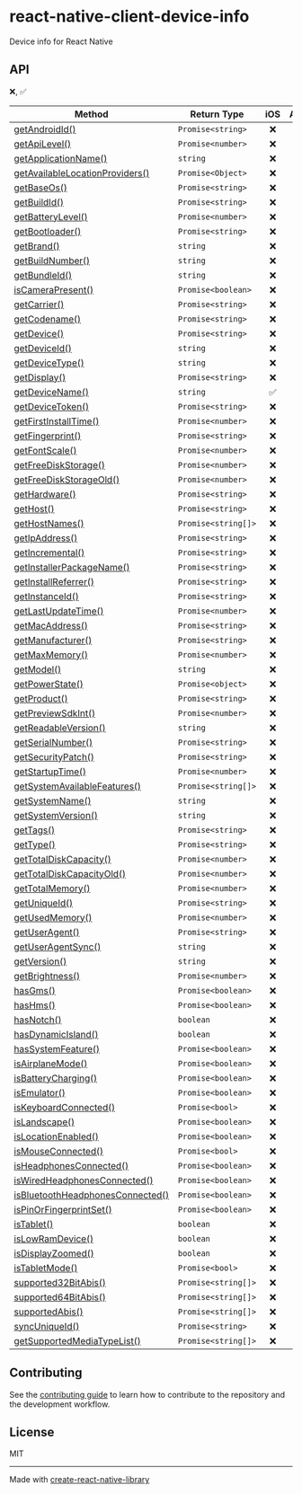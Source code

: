 # react-native-client-device-info

Device info for React Native

## API

❌,  ✅

| Method                                                              | Return Type        | iOS  | Android | Windows | Web  | visionOS |
| ------------------------------------------------------------------- | ------------------ |:----:| :-----: | :-----: | :-:  | :------: |
| [getAndroidId()](#getandroidid)                                     | `Promise<string>`  |  ❌   |   ❌    |   ❌     | ❌   |   ❌     |
| [getApiLevel()](#getapilevel)                                       | `Promise<number>`  |  ❌   |   ❌    |   ❌     | ❌   |   ❌     |
| [getApplicationName()](#getapplicationname)                         | `string`           |  ❌   |   ❌    |   ❌     | ❌   |   ❌     |
| [getAvailableLocationProviders()](#getAvailableLocationProviders)   | `Promise<Object>`  |  ❌   |   ❌    |   ❌     | ❌   |   ❌     |
| [getBaseOs()](#getbaseOs)                                           | `Promise<string>`  |  ❌   |   ❌    |   ❌     | ❌   |   ❌     |
| [getBuildId()](#getbuildid)                                         | `Promise<string>`  |  ❌   |   ❌    |   ❌     | ❌   |   ❌     |
| [getBatteryLevel()](#getbatterylevel)                               | `Promise<number>`  |  ❌   |   ❌    |   ❌     | ❌   |   ❌     |
| [getBootloader()](#getbootloader)                                   | `Promise<string>`  |  ❌   |   ❌    |   ❌     | ❌   |   ❌     |
| [getBrand()](#getbrand)                                             | `string`           |  ❌   |   ❌    |   ❌     | ❌   |   ❌     |
| [getBuildNumber()](#getbuildnumber)                                 | `string`           |  ❌   |   ❌    |   ❌     | ❌   |   ❌     |
| [getBundleId()](#getbundleid)                                       | `string`           |  ❌   |   ❌    |   ❌     | ❌   |   ❌     |
| [isCameraPresent()](#iscamerapresent)                               | `Promise<boolean>` |  ❌   |   ❌    |   ❌     | ❌   |   ❌     |
| [getCarrier()](#getcarrier)                                         | `Promise<string>`  |  ❌   |   ❌    |   ❌     | ❌   |   ❌     |
| [getCodename()](#getcodename)                                       | `Promise<string>`  |  ❌   |   ❌    |   ❌     | ❌   |   ❌     |
| [getDevice()](#getdevice)                                           | `Promise<string>`  |  ❌   |   ❌    |   ❌     | ❌   |   ❌     |
| [getDeviceId()](#getdeviceid)                                       | `string`           |  ❌   |   ❌    |   ❌     | ❌   |   ❌     |
| [getDeviceType()](#getDeviceType)                                   | `string`           |  ❌   |   ❌    |   ❌     | ❌   |   ❌     |
| [getDisplay()](#getdisplay)                                         | `Promise<string>`  |  ❌   |   ❌    |   ❌     | ❌   |   ❌     |
| [getDeviceName()](#getdevicename)                                   | `string`   |   ✅   |   ✅    |   ❌     | ❌   |   ❌     |
| [getDeviceToken()](#getdevicetoken)                                 | `Promise<string>`  |  ❌   |   ❌    |   ❌     | ❌   |   ❌     |
| [getFirstInstallTime()](#getfirstinstalltime)                       | `Promise<number>`  |  ❌   |   ❌    |   ❌     | ❌   |   ❌     |
| [getFingerprint()](#getfingerprint)                                 | `Promise<string>`  |  ❌   |   ❌    |   ❌     | ❌   |   ❌     |
| [getFontScale()](#getfontscale)                                     | `Promise<number>`  |  ❌   |   ❌    |   ❌     | ❌   |   ❌     |
| [getFreeDiskStorage()](#getfreediskstorage)                         | `Promise<number>`  |  ❌   |   ❌    |   ❌     | ❌   |   ❌     |
| [getFreeDiskStorageOld()](#getfreediskstorageold)                   | `Promise<number>`  |  ❌   |   ❌    |   ❌     | ❌   |   ❌     |
| [getHardware()](#gethardware)                                       | `Promise<string>`  |  ❌   |   ❌    |   ❌     | ❌   |   ❌     |
| [getHost()](#gethost)                                               | `Promise<string>`  |  ❌   |   ❌    |   ❌     | ❌   |   ❌     |
| [getHostNames()](#getHostNames)                                     | `Promise<string[]>` |  ❌   |   ❌    |   ❌     | ❌   |   ❌     |
| [getIpAddress()](#getipaddress)                                     | `Promise<string>`  |  ❌   |   ❌    |   ❌     | ❌   |   ❌     |
| [getIncremental()](#getincremental)                                 | `Promise<string>`  |  ❌   |   ❌    |   ❌     | ❌   |   ❌     |
| [getInstallerPackageName()](#getinstallerpackagename)               | `Promise<string>`  |  ❌   |   ❌    |   ❌     | ❌   |   ❌     |
| [getInstallReferrer()](#getinstallreferrer)                         | `Promise<string>`  |  ❌   |   ❌    |   ❌     | ❌   |   ❌     |
| [getInstanceId()](#getinstanceid)                                   | `Promise<string>`  |  ❌   |   ❌    |   ❌     | ❌   |   ❌     |
| [getLastUpdateTime()](#getlastupdatetime)                           | `Promise<number>`  |  ❌   |   ❌    |   ❌     | ❌   |   ❌     |
| [getMacAddress()](#getmacaddress)                                   | `Promise<string>`  |  ❌   |   ❌    |   ❌     | ❌   |   ❌     |
| [getManufacturer()](#getmanufacturer)                               | `Promise<string>`  |  ❌   |   ❌    |   ❌     | ❌   |   ❌     |
| [getMaxMemory()](#getmaxmemory)                                     | `Promise<number>`  |  ❌   |   ❌    |   ❌     | ❌   |   ❌     |
| [getModel()](#getmodel)                                             | `string`           |  ❌   |   ❌    |   ❌     | ❌   |   ❌     |
| [getPowerState()](#getpowerstate)                                   | `Promise<object>`  |  ❌   |   ❌    |   ❌     | ❌   |   ❌     |
| [getProduct()](#getproduct)                                         | `Promise<string>`  |  ❌   |   ❌    |   ❌     | ❌   |   ❌     |
| [getPreviewSdkInt()](#getPreviewSdkInt)                             | `Promise<number>`  |  ❌   |   ❌    |   ❌     | ❌   |   ❌     |
| [getReadableVersion()](#getreadableversion)                         | `string`           |  ❌   |   ❌    |   ❌     | ❌   |   ❌     |
| [getSerialNumber()](#getserialnumber)                               | `Promise<string>`  |  ❌   |   ❌    |   ❌     | ❌   |   ❌     |
| [getSecurityPatch()](#getsecuritypatch)                             | `Promise<string>`  |  ❌   |   ❌    |   ❌     | ❌   |   ❌     |
| [getStartupTime()](#getstartuptime)                                 | `Promise<number>`  |  ❌   |   ❌    |   ❌     | ❌   |   ❌     |
| [getSystemAvailableFeatures()](#getSystemAvailableFeatures)         | `Promise<string[]>` |  ❌   |   ❌    |   ❌     | ❌   |   ❌     |
| [getSystemName()](#getsystemname)                                   | `string`           |  ❌   |   ❌    |   ❌     | ❌   |   ❌     |
| [getSystemVersion()](#getsystemversion)                             | `string`           |  ❌   |   ❌    |   ❌     | ❌   |   ❌     |
| [getTags()](#gettags)                                               | `Promise<string>`  |  ❌   |   ❌    |   ❌     | ❌   |   ❌     |
| [getType()](#gettype)                                               | `Promise<string>`  |  ❌   |   ❌    |   ❌     | ❌   |   ❌     |
| [getTotalDiskCapacity()](#gettotaldiskcapacity)                     | `Promise<number>`  |  ❌   |   ❌    |   ❌     | ❌   |   ❌     |
| [getTotalDiskCapacityOld()](#gettotaldiskcapacityold)               | `Promise<number>`  |  ❌   |   ❌    |   ❌     | ❌   |   ❌     |
| [getTotalMemory()](#gettotalmemory)                                 | `Promise<number>`  |  ❌   |   ❌    |   ❌     | ❌   |   ❌     |
| [getUniqueId()](#getuniqueid)                                       | `Promise<string>`  |  ❌   |   ❌    |   ❌     | ❌   |   ❌     |
| [getUsedMemory()](#getusedmemory)                                   | `Promise<number>`  |  ❌   |   ❌    |   ❌     | ❌   |   ❌     |
| [getUserAgent()](#getuseragent)                                     | `Promise<string>`  |  ❌   |   ❌    |   ❌     | ❌   |   ❌     |
| [getUserAgentSync()](#getuseragent)                                 | `string`           |  ❌   |   ❌    |   ❌     | ❌   |   ❌     |
| [getVersion()](#getversion)                                         | `string`           |  ❌   |   ❌    |   ❌     | ❌   |   ❌     |
| [getBrightness()](#getBrightness)                                   | `Promise<number>`  |  ❌   |   ❌    |   ❌     | ❌   |   ❌     |
| [hasGms()](#hasGms)                                                 | `Promise<boolean>` |  ❌   |   ❌    |   ❌     | ❌   |   ❌     |
| [hasHms()](#hasHms)                                                 | `Promise<boolean>` |  ❌   |   ❌    |   ❌     | ❌   |   ❌     |
| [hasNotch()](#hasNotch)                                             | `boolean`          |  ❌   |   ❌    |   ❌     | ❌   |   ❌     |
| [hasDynamicIsland()](#hasDynamicIsland)                             | `boolean`          |  ❌   |   ❌    |   ❌     | ❌   |   ❌     |
| [hasSystemFeature()](#hassystemfeaturefeature)                      | `Promise<boolean>` |  ❌   |   ❌    |   ❌     | ❌   |   ❌     |
| [isAirplaneMode()](#isairplanemode)                                 | `Promise<boolean>` |  ❌   |   ❌    |   ❌     | ❌   |   ❌     |
| [isBatteryCharging()](#isbatterycharging)                           | `Promise<boolean>` |  ❌   |   ❌    |   ❌     | ❌   |   ❌     |
| [isEmulator()](#isemulator)                                         | `Promise<boolean>` |  ❌   |   ❌    |   ❌     | ❌   |   ❌     |
| [isKeyboardConnected()](#iskeyboardconnected)                       | `Promise<bool>`    |  ❌   |   ❌    |   ❌     | ❌   |   ❌     |
| [isLandscape()](#isLandscape)                                       | `Promise<boolean>` |  ❌   |   ❌    |   ❌     | ❌   |   ❌     |
| [isLocationEnabled()](#isLocationEnabled)                           | `Promise<boolean>` |  ❌   |   ❌    |   ❌     | ❌   |   ❌     |
| [isMouseConnected()](#ismouseconneted)                              | `Promise<bool>`    |  ❌   |   ❌    |   ❌     | ❌   |   ❌     |
| [isHeadphonesConnected()](#isHeadphonesConnected)                   | `Promise<boolean>` |  ❌   |   ❌    |   ❌     | ❌   |   ❌     |
| [isWiredHeadphonesConnected()](#isWiredHeadphonesConnected)         | `Promise<boolean>` |  ❌   |   ❌    |   ❌     | ❌   |   ❌     |
| [isBluetoothHeadphonesConnected()](#isBluetoothHeadphonesConnected) | `Promise<boolean>` |  ❌   |   ❌    |   ❌     | ❌   |   ❌     |
| [isPinOrFingerprintSet()](#ispinorfingerprintset)                   | `Promise<boolean>` |  ❌   |   ❌    |   ❌     | ❌   |   ❌     |
| [isTablet()](#istablet)                                             | `boolean`          |  ❌   |   ❌    |   ❌     | ❌   |   ❌     |
| [isLowRamDevice()](#istablet)                                       | `boolean`          |  ❌   |   ❌    |   ❌     | ❌   |   ❌     |
| [isDisplayZoomed()](#isdisplayzoomed)                               | `boolean`          |  ❌   |   ❌    |   ❌     | ❌   |   ❌     |
| [isTabletMode()](#istabletmode)                                     | `Promise<bool>`    |  ❌   |   ❌    |   ❌     | ❌   |   ❌     |
| [supported32BitAbis()](#supported32BitAbis)                         | `Promise<string[]>` |  ❌   |   ❌    |   ❌     | ❌   |   ❌     |
| [supported64BitAbis()](#supported64BitAbis)                         | `Promise<string[]>` |  ❌   |   ❌    |   ❌     | ❌   |   ❌     |
| [supportedAbis()](#supportedAbis)                                   | `Promise<string[]>` |  ❌   |   ❌    |   ❌     | ❌   |   ❌     |
| [syncUniqueId()](#syncuniqueid)                                     | `Promise<string>`  |  ❌   |   ❌    |   ❌     | ❌   |   ❌     |
| [getSupportedMediaTypeList()](#getSupportedMediaTypeList)           | `Promise<string[]>` |  ❌   |   ❌    |   ❌     | ❌   |   ❌     |


## Contributing

See the [contributing guide](CONTRIBUTING.md) to learn how to contribute to the repository and the development workflow.

## License

MIT

---

Made with [create-react-native-library](https://github.com/callstack/react-native-builder-bob)
